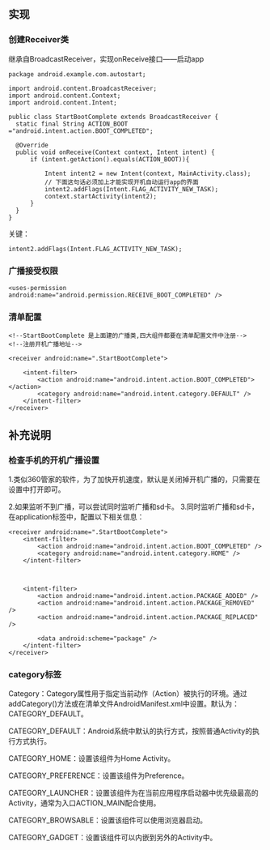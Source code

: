 ## 实现

### 创建Receiver类

继承自BroadcastReceiver，实现onReceive接口——启动app

	package android.example.com.autostart;

	import android.content.BroadcastReceiver;
	import android.content.Context;
	import android.content.Intent;

	public class StartBootComplete extends BroadcastReceiver {
      static final String ACTION_BOOT ="android.intent.action.BOOT_COMPLETED";

      @Override
      public void onReceive(Context context, Intent intent) {
          if (intent.getAction().equals(ACTION_BOOT)){

              Intent intent2 = new Intent(context, MainActivity.class);
              // 下面这句话必须加上才能实现开机自动运行app的界面
              intent2.addFlags(Intent.FLAG_ACTIVITY_NEW_TASK);
              context.startActivity(intent2);
          }
      }
	}

关键：

	intent2.addFlags(Intent.FLAG_ACTIVITY_NEW_TASK);

### 广播接受权限

	<uses-permission android:name="android.permission.RECEIVE_BOOT_COMPLETED" /> 

### 清单配置

	<!--StartBootComplete 是上面建的广播类,四大组件都要在清单配置文件中注册-->
	<!--注册开机广播地址-->
        
    <receiver android:name=".StartBootComplete">
        
		<intent-filter>
			<action android:name="android.intent.action.BOOT_COMPLETED"> </action>
			<category android:name="android.intent.category.DEFAULT" />
		</intent-filter>
	</receiver>
  

## 补充说明

### 检查手机的开机广播设置

1.类似360管家的软件，为了加快开机速度，默认是关闭掉开机广播的，只需要在设置中打开即可。

2.如果监听不到广播，可以尝试同时监听广播和sd卡。
3.同时监听广播和sd卡，在application标签中，配置以下相关信息：


	<receiver android:name=".StartBootComplete">
		<intent-filter>
        	<action android:name="android.intent.action.BOOT_COMPLETED" />
        	<category android:name="android.intent.category.HOME" />
		</intent-filter>



		<intent-filter>
    		<action android:name="android.intent.action.PACKAGE_ADDED" />
    		<action android:name="android.intent.action.PACKAGE_REMOVED" />
    		<action android:name="android.intent.action.PACKAGE_REPLACED" />

    		<data android:scheme="package" />
        </intent-filter>
    </receiver>


### category标签

Category：Category属性用于指定当前动作（Action）被执行的环境。通过addCategory()方法或在清单文件AndroidManifest.xml中设置。默认为：CATEGORY_DEFAULT。

CATEGORY_DEFAULT：Android系统中默认的执行方式，按照普通Activity的执行方式执行。

CATEGORY_HOME：设置该组件为Home Activity。

CATEGORY_PREFERENCE：设置该组件为Preference。　

CATEGORY_LAUNCHER：设置该组件为在当前应用程序启动器中优先级最高的Activity，通常为入口ACTION_MAIN配合使用。　

CATEGORY_BROWSABLE：设置该组件可以使用浏览器启动。　

CATEGORY_GADGET：设置该组件可以内嵌到另外的Activity中。

 